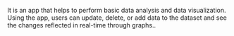 It is an app that helps to perform basic data analysis and data visualization. Using the app, users can update, delete, or add data to the dataset and see the changes reflected in real-time through graphs..

